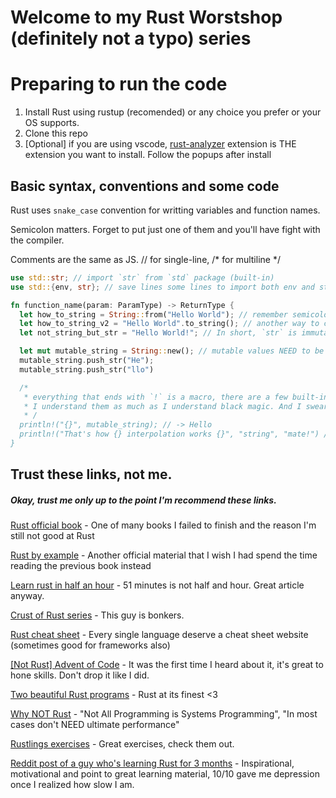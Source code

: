 
# Welcome to my Rust Worstshop (definitely not a typo) series

# Preparing to run the code
1. Install Rust using rustup (recomended) or any choice you prefer or your OS supports.
1. Clone this repo
1. [Optional] if you are using vscode, [rust-analyzer](https://marketplace.visualstudio.com/items?itemName=matklad.rust-analyzer) extension is THE extension you want to install. Follow the popups after install

## Basic syntax, conventions and some code

Rust uses `snake_case` convention for writting variables and function names.

Semicolon matters. Forget to put just one of them and you'll have fight with the compiler.

Comments are the same as JS. // for single-line, /* for multiline */ 

```rust
use std::str; // import `str` from `std` package (built-in)
use std::{env, str}; // save lines some lines to import both env and str at once.

fn function_name(param: ParamType) -> ReturnType {
  let how_to_string = String::from("Hello World"); // remember semicolons are important (;
  let how_to_string_v2 = "Hello World".to_string(); // another way to create a String type
  let not_string_but_str = "Hello World!"; // In short, `str` is immutable and have fixed size in memory, `String` is the oposite.

  let mut mutable_string = String::new(); // mutable values NEED to be properly identified
  mutable_string.push_str("He");
  mutable_string.push_str("llo")

  /* 
   * everything that ends with `!` is a macro, there are a few built-ins and you can create your own.
   * I understand them as much as I understand black magic. And I swear I don't understand black magic.
   * /
  println!("{}", mutable_string); // -> Hello
  println!("That's how {} interpolation works {}", "string", "mate!") // -> That's how string interpolation works mate!
}
```

## Trust these links, not me. 
##### Okay, trust me only up to the point I'm recommend these links.
[Rust official book](https://doc.rust-lang.org/book/title-page.html) - One of many books I failed to finish and the reason I'm still not good at Rust

[Rust by example](https://doc.rust-lang.org/rust-by-example/index.html) - Another official material that I wish I had spend the time reading the previous book instead

[Learn rust in half an hour](https://fasterthanli.me/articles/a-half-hour-to-learn-rust) - 51 minutes is not half and hour. Great article anyway.

[Crust of Rust series](https://www.youtube.com/playlist?list=PLqbS7AVVErFiWDOAVrPt7aYmnuuOLYvOa) - This guy is bonkers.

[Rust cheat sheet](https://www.youtube.com/c/JonGjengset/videos) - Every single language deserve a cheat sheet website (sometimes good for frameworks also)

[[Not Rust] Advent of Code](https://adventofcode.com/2020) - It was the first time I heard about it, it's great to hone skills. Don't drop it like I did.

[Two beautiful Rust programs](https://matklad.github.io//2020/07/15/two-beautiful-programs.html) - Rust at its finest <3

[Why NOT Rust](https://matklad.github.io/2020/09/20/why-not-rust.html) - "Not All Programming is Systems Programming", "In most cases don't NEED ultimate performance"

[Rustlings exercises](https://github.com/rust-lang/rustlings) - Great exercises, check them out.

[Reddit post of a guy who's learning Rust for 3 months](https://www.reddit.com/r/rust/comments/khrt69/first_3_months_of_rust/)  - Inspirational, motivational and point to great learning material, 10/10 gave me depression once I realized how slow I am.

